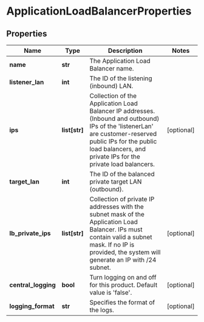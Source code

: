 # ApplicationLoadBalancerProperties

## Properties
| Name | Type | Description | Notes |
| ------------ | ------------- | ------------- | ------------- |
| **name** | **str** | The Application Load Balancer name. |  |
| **listener_lan** | **int** | The ID of the listening (inbound) LAN. |  |
| **ips** | **list[str]** | Collection of the Application Load Balancer IP addresses. (Inbound and outbound) IPs of the &#39;listenerLan&#39; are customer-reserved public IPs for the public load balancers, and private IPs for the private load balancers. | [optional]  |
| **target_lan** | **int** | The ID of the balanced private target LAN (outbound). |  |
| **lb_private_ips** | **list[str]** | Collection of private IP addresses with the subnet mask of the Application Load Balancer. IPs must contain valid a subnet mask. If no IP is provided, the system will generate an IP with /24 subnet. | [optional]  |
| **central_logging** | **bool** | Turn logging on and off for this product. Default value is &#39;false&#39;. | [optional]  |
| **logging_format** | **str** | Specifies the format of the logs. | [optional]  |


